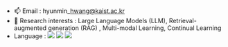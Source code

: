 - 📫 Email : hyunmin\_hwang@kaist.ac.kr 
- 🌱 Research interests : Large Language Models (LLM), Retrieval-augmented generation (RAG) , Multi-modal Learning, Continual Learning
- Language :
<img src="https://img.shields.io/badge/Pytorch-EE4C2C?style=flat-square&logo=Pytorch&logoColor=white"/></a>
<img src="https://img.shields.io/badge/Python-3766AB?style=flat-square&logo=Python&logoColor=white"/></a>
<img src="https://img.shields.io/badge/Git-F05032?style=flat-square&logo=Git&logoColor=white"/></a> 
